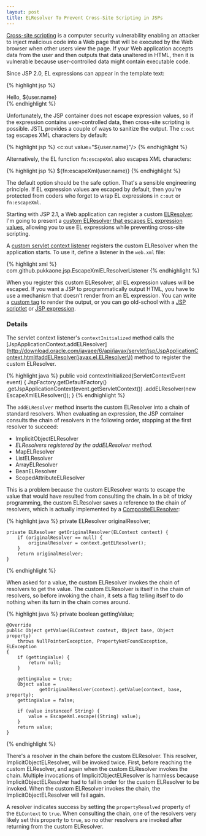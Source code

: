```yaml
---
layout: post
title: ELResolver To Prevent Cross-Site Scripting in JSPs
---
```


[Cross-site scripting](http://en.wikipedia.org/wiki/Cross-site_scripting) is a
computer security vulnerability enabling an attacker to inject malicious code
into a Web page that will be executed by the Web browser when other users view
the page.  If your Web application accepts data from the user and then outputs
that data unaltered in HTML, then it is vulnerable because user-controlled
data might contain executable code.

Since JSP 2.0, EL expressions can appear in the template text:

{% highlight jsp %}
<div id="greeting">Hello, ${user.name}</div>
{% endhighlight %}

Unfortunately, the JSP container does not escape expression values, so if the
expression contains user-controlled data, then cross-site scripting is
possible.  JSTL provides a couple of ways to sanitize the output.  The `c:out`
tag escapes XML characters by default:

{% highlight jsp %}
<c:out value="${user.name}"/>
{% endhighlight %}

Alternatively, the EL function `fn:escapeXml` also escapes XML characters:

{% highlight jsp %}
${fn:escapeXml(user.name)}
{% endhighlight %}

The default option should be the safe option.  That's a sensible engineering
principle.  If EL expression values are escaped by default, then you're
protected from coders who forget to wrap EL expressions in `c:out` or
`fn:escapeXml`.

Starting with JSP 2.1, a Web application can register a custom
[ELResolver](http://download.oracle.com/javaee/6/api/javax/el/ELResolver.html).
I'm going to present a
[custom ELResolver that escapes EL expression values](http://github.com/pukkaone/webappenhance/blob/master/src/com/github/pukkaone/jsp/EscapeXmlELResolver.java),
allowing you to use EL expressions while preventing cross-site scripting.

A
[custom servlet context listener](http://github.com/pukkaone/webappenhance/blob/master/src/com/github/pukkaone/jsp/EscapeXmlELResolverListener.java)
registers the custom ELResolver when the application starts.  To use
it, define a listener in the `web.xml` file:

{% highlight xml %}
<listener>
  <listener-class>com.github.pukkaone.jsp.EscapeXmlELResolverListener</listener-class>
</listener> 
{% endhighlight %}

When you register this custom ELResolver, all EL expression values will be
escaped.  If you want a JSP to programmatically output HTML, you have to use a
mechanism that doesn't render from an EL expression.  You can write a
[custom tag](http://download.oracle.com/javaee/5/tutorial/doc/bnalj.html)
to render the output, or you can go old-school with a
[JSP scriptlet](http://download.oracle.com/javaee/5/tutorial/doc/bnaou.html)
or
[JSP expression](http://download.oracle.com/javaee/5/tutorial/doc/bnaov.html).


### Details

The servlet context listener's `contextInitialized` method calls the
[JspApplicationContext.addELResolver](http://download.oracle.com/javaee/6/api/javax/servlet/jsp/JspApplicationContext.html#addELResolver(javax.el.ELResolver\))
method to register the custom ELResolver.

{% highlight java %}
    public void contextInitialized(ServletContextEvent event) {
        JspFactory.getDefaultFactory()
                .getJspApplicationContext(event.getServletContext())
                .addELResolver(new EscapeXmlELResolver());
    }
{% endhighlight %}

The `addELResolver` method inserts the custom ELResolver into a chain of
standard resolvers.  When evaluating an expression, the JSP container consults
the chain of resolvers in the following order, stopping at the first resolver
to succeed:

 * ImplicitObjectELResolver
 * *ELResolvers registered by the addELResolver method.*
 * MapELResolver
 * ListELResolver
 * ArrayELResolver
 * BeanELResolver
 * ScopedAttributeELResolver

This is a problem because the custom ELResolver wants to escape the value that
would have resulted from consulting the chain.  In a bit of tricky programming,
the custom ELResolver saves a reference to the chain of resolvers, which is
actually implemented by a
[CompositeELResolver](http://download.oracle.com/javaee/6/api/javax/el/ELResolver.html):

{% highlight java %}
    private ELResolver originalResolver;
    
    private ELResolver getOriginalResolver(ELContext context) {
        if (originalResolver == null) {
            originalResolver = context.getELResolver();
        }
        return originalResolver;
    }
{% endhighlight %}

When asked for a value, the custom ELResolver invokes the chain of resolvers
to get the value.  The custom ELResolver is itself in the chain of resolvers,
so before invoking the chain, it sets a flag telling itself to do nothing when
its turn in the chain comes around.

{% highlight java %}
    private boolean gettingValue;

    @Override
    public Object getValue(ELContext context, Object base, Object property)
        throws NullPointerException, PropertyNotFoundException, ELException
    {
        if (gettingValue) {
            return null;
        }
        
        gettingValue = true;
        Object value =
                getOriginalResolver(context).getValue(context, base, property);
        gettingValue = false;

        if (value instanceof String) {
            value = EscapeXml.escape((String) value);
        }
        return value;
    }
{% endhighlight %}

There's a resolver in the chain before the custom ELResolver.  This resolver,
ImplicitObjectELResolver, will be invoked twice.  First, before reaching the
custom ELResolver, and again when the custom ELResolver invokes the chain.
Multiple invocations of ImplicitObjectELResolver is harmless because
ImplicitObjectELResolver had to fail in order for the custom ELResolver to be
invoked.  When the custom ELResolver invokes the chain, the
ImplicitObjectELResolver will fail again.

A resolver indicates success by setting the `propertyResolved` property of the
`ELContext` to `true`.  When consulting the chain, one of the resolvers very
likely set this property to `true`, so no other resolvers are invoked after
returning from the custom ELResolver.
